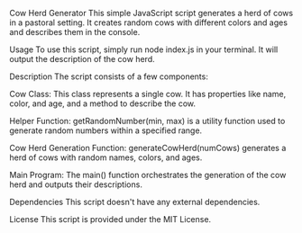 
Cow Herd Generator
This simple JavaScript script generates a herd of cows in a pastoral setting. It creates random cows with different colors and ages and describes them in the console.

Usage
To use this script, simply run node index.js in your terminal. It will output the description of the cow herd.

Description
The script consists of a few components:

Cow Class: This class represents a single cow. It has properties like name, color, and age, and a method to describe the cow.

Helper Function: getRandomNumber(min, max) is a utility function used to generate random numbers within a specified range.

Cow Herd Generation Function: generateCowHerd(numCows) generates a herd of cows with random names, colors, and ages.

Main Program: The main() function orchestrates the generation of the cow herd and outputs their descriptions.

Dependencies
This script doesn't have any external dependencies.

License
This script is provided under the MIT License.
